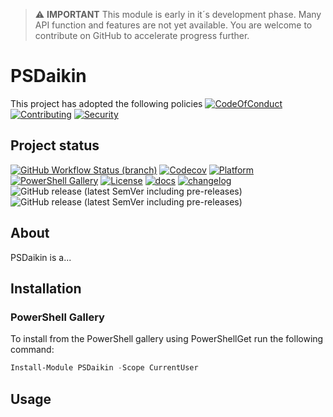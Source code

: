 > :warning: **IMPORTANT**
> This module is early in it´s development phase. Many API function and features are not yet available. You are welcome to contribute on GitHub to accelerate progress further.

# PSDaikin

This project has adopted the following policies [![CodeOfConduct](https://img.shields.io/badge/Code%20Of%20Conduct-gray)](https://github.com/hanpq/PSDaikin/blob/main/.github/CODE_OF_CONDUCT.md) [![Contributing](https://img.shields.io/badge/Contributing-gray)](https://github.com/hanpq/PSDaikin/blob/main/.github/CONTRIBUTING.md) [![Security](https://img.shields.io/badge/Security-gray)](https://github.com/hanpq/PSDaikin/blob/main/.github/SECURITY.md)

## Project status
[![GitHub Workflow Status (branch)](https://img.shields.io/github/workflow/status/hanpq/PSDaikin/Build?label=build&logo=github)](https://github.com/hanpq/PSDaikin/actions/workflows/build.yml) [![Codecov](https://img.shields.io/codecov/c/github/hanpq/PSDaikin?logo=codecov&token=qJqWlwMAiD)](https://codecov.io/gh/hanpq/PSDaikin) [![Platform](https://img.shields.io/powershellgallery/p/PSDaikin?logo=ReasonStudios)](https://img.shields.io/powershellgallery/p/PSDaikin) [![PowerShell Gallery](https://img.shields.io/powershellgallery/dt/PSDaikin?label=downloads)](https://www.powershellgallery.com/packages/PSDaikin) [![License](https://img.shields.io/github/license/hanpq/PSDaikin)](https://github.com/hanpq/PSDaikin/blob/main/LICENSE) [![docs](https://img.shields.io/badge/docs-getps.dev-blueviolet)](https://getps.dev/modules/PSDaikin/getstarted) [![changelog](https://img.shields.io/badge/changelog-getps.dev-blueviolet)](https://github.com/hanpq/PSDaikin/blob/main/CHANGELOG.md) ![GitHub release (latest SemVer including pre-releases)](https://img.shields.io/github/v/release/hanpq/PSDaikin?label=version&sort=semver) ![GitHub release (latest SemVer including pre-releases)](https://img.shields.io/github/v/release/hanpq/PSDaikin?include_prereleases&label=prerelease&sort=semver)

## About

PSDaikin is a...

## Installation

### PowerShell Gallery

To install from the PowerShell gallery using PowerShellGet run the following command:

```powershell
Install-Module PSDaikin -Scope CurrentUser
```

## Usage
